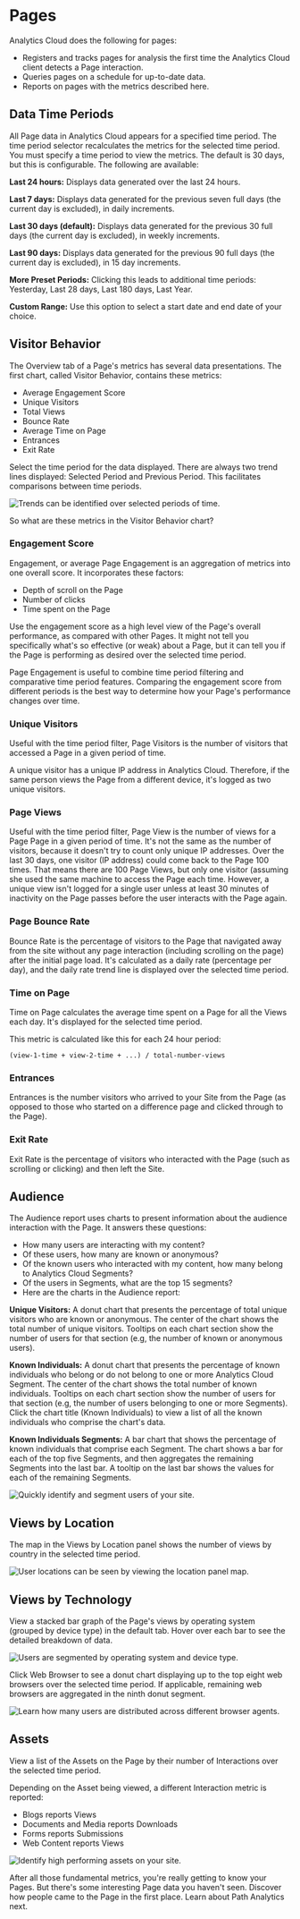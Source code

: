 # Pages

Analytics Cloud does the following for pages:

* Registers and tracks pages for analysis the first time the Analytics Cloud client detects a Page interaction.
* Queries pages on a schedule for up-to-date data.
* Reports on pages with the metrics described here.

## Data Time Periods

All Page data in Analytics Cloud appears for a specified time period. The time period selector recalculates the metrics for the selected time period. You must specify a time period to view the metrics. The default is 30 days, but this is configurable. The following are available:

**Last 24 hours:** Displays data generated over the last 24 hours.

**Last 7 days:** Displays data generated for the previous seven full days (the current day is excluded), in daily increments.

**Last 30 days (default):** Displays data generated for the previous 30 full days (the current day is excluded), in weekly increments.

**Last 90 days:** Displays data generated for the previous 90 full days (the current day is excluded), in 15 day increments.

**More Preset Periods:** Clicking this leads to additional time periods: Yesterday, Last 28 days, Last 180 days, Last Year.

**Custom Range:** Use this option to select a start date and end date of your choice.

## Visitor Behavior

The Overview tab of a Page's metrics has several data presentations. The first chart, called Visitor Behavior, contains these metrics:

* Average Engagement Score
* Unique Visitors
* Total Views
* Bounce Rate
* Average Time on Page
* Entrances
* Exit Rate

Select the time period for the data displayed. There are always two trend lines displayed: Selected Period and Previous Period. This facilitates comparisons between time periods.

![Trends can be identified over selected periods of time.](pages/images/01.png)

So what are these metrics in the Visitor Behavior chart?

### Engagement Score

Engagement, or average Page Engagement is an aggregation of metrics into one overall score. It incorporates these factors:

* Depth of scroll on the Page
* Number of clicks
* Time spent on the Page

Use the engagement score as a high level view of the Page's overall performance, as compared with other Pages. It might not tell you specifically what's so effective (or weak) about a Page, but it can tell you if the Page is performing as desired over the selected time period.

Page Engagement is useful to combine time period filtering and comparative time period features. Comparing the engagement score from different periods is the best way to determine how your Page's performance changes over time.

### Unique Visitors

Useful with the time period filter, Page Visitors is the number of visitors that accessed a Page in a given period of time.

A unique visitor has a unique IP address in Analytics Cloud. Therefore, if the same person views the Page from a different device, it's logged as two unique visitors.

### Page Views

Useful with the time period filter, Page View is the number of views for a Page Page in a given period of time. It's not the same as the number of visitors, because it doesn't try to count only unique IP addresses. Over the last 30 days, one visitor (IP address) could come back to the Page 100 times. That means there are 100 Page Views, but only one visitor (assuming she used the same machine to access the Page each time. However, a unique view isn't logged for a single user unless at least 30 minutes of inactivity on the Page passes before the user interacts with the Page again.

### Page Bounce Rate

Bounce Rate is the percentage of visitors to the Page that navigated away from the site without any page interaction (including scrolling on the page) after the initial page load. It's calculated as a daily rate (percentage per day), and the daily rate trend line is displayed over the selected time period.

### Time on Page

Time on Page calculates the average time spent on a Page for all the Views each day. It's displayed for the selected time period.

This metric is calculated like this for each 24 hour period:

```
(view-1-time + view-2-time + ...) / total-number-views
```

### Entrances

Entrances is the number visitors who arrived to your Site from the Page (as opposed to those who started on a difference page and clicked through to the Page).

### Exit Rate

Exit Rate is the percentage of visitors who interacted with the Page (such as scrolling or clicking) and then left the Site.

## Audience

The Audience report uses charts to present information about the audience interaction with the Page. It answers these questions:

* How many users are interacting with my content?
* Of these users, how many are known or anonymous?
* Of the known users who interacted with my content, how many belong to Analytics Cloud Segments?
* Of the users in Segments, what are the top 15 segments?
* Here are the charts in the Audience report:

**Unique Visitors:** A donut chart that presents the percentage of total unique visitors who are known or anonymous. The center of the chart shows the total number of unique visitors. Tooltips on each chart section show the number of users for that section (e.g, the number of known or anonymous users).

**Known Individuals:** A donut chart that presents the percentage of known individuals who belong or do not belong to one or more Analytics Cloud Segment. The center of the chart shows the total number of known individuals. Tooltips on each chart section show the number of users for that section (e.g, the number of users belonging to one or more Segments). Click the chart title (Known Individuals) to view a list of all the known individuals who comprise the chart's data.

**Known Individuals Segments:** A bar chart that shows the percentage of known individuals that comprise each Segment. The chart shows a bar for each of the top five Segments, and then aggregates the remaining Segments into the last bar. A tooltip on the last bar shows the values for each of the remaining Segments.

![Quickly identify and segment users of your site.](pages/images/02.png)

## Views by Location

The map in the Views by Location panel shows the number of views by country in the selected time period.

![User locations can be seen by viewing the location panel map.](pages/images/03.png)

## Views by Technology

View a stacked bar graph of the Page's views by operating system (grouped by device type) in the default tab. Hover over each bar to see the detailed breakdown of data.

![Users are segmented by operating system and device type.](pages/images/04.png)

Click Web Browser to see a donut chart displaying up to the top eight web browsers over the selected time period. If applicable, remaining web browsers are aggregated in the ninth donut segment.

![Learn how many users are distributed across different browser agents.](pages/images/05.png)

## Assets

View a list of the Assets on the Page by their number of Interactions over the selected time period.

Depending on the Asset being viewed, a different Interaction metric is reported:

* Blogs reports Views
* Documents and Media reports Downloads
* Forms reports Submissions
* Web Content reports Views

![Identify high performing assets on your site.](pages/images/06.png)

After all those fundamental metrics, you're really getting to know your Pages. But there's some interesting Page data you haven't seen. Discover how people came to the Page in the first place. Learn about Path Analytics next.
